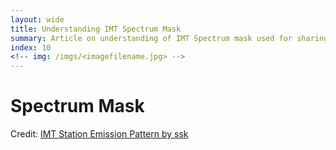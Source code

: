 ```yaml
---
layout: wide
title: Understanding IMT Spectrum Mask
summary: Article on understanding of IMT Spectrum mask used for sharing studies
index: 10 
<!-- img: /imgs/<imagefilename.jpg> -->
--- 
```

    
# Spectrum Mask

<div id="observablehq-viewof-txpower-cbf3a84d"></div>
<div id="observablehq-viewof-fcMHz-cbf3a84d"></div>
<div id="observablehq-viewof-BWMHz-cbf3a84d"></div>
<div id="observablehq-totalsuppression-cbf3a84d"></div>
<div id="observablehq-viewof-rxoffaxisfactor-cbf3a84d"></div>
<div id="observablehq-viewof-couplingMargin-cbf3a84d"></div>
<div id="observablehq-emissionmask-cbf3a84d"></div>
<div id="observablehq-fpl_distkm-cbf3a84d"></div>
<div id="observablehq-p452_distkm-cbf3a84d"></div>
<div id="observablehq-viewof-showNoise-cbf3a84d"></div>
<div id="observablehq-plotMask-cbf3a84d"></div>
<p>Credit: <a href="https://observablehq.com/@wiless/imt-station-emission-pattern">IMT Station Emission Pattern by ssk</a></p>

<script type="module">
import {Runtime, Inspector} from "https://cdn.jsdelivr.net/npm/@observablehq/runtime@4/dist/runtime.js";
import define from "https://api.observablehq.com/@wiless/imt-station-emission-pattern.js?v=3";
new Runtime().module(define, name => {
  if (name === "viewof txpower") return new Inspector(document.querySelector("#observablehq-viewof-txpower-cbf3a84d"));
  if (name === "viewof fcMHz") return new Inspector(document.querySelector("#observablehq-viewof-fcMHz-cbf3a84d"));
  if (name === "viewof BWMHz") return new Inspector(document.querySelector("#observablehq-viewof-BWMHz-cbf3a84d"));
  if (name === "totalsuppression") return new Inspector(document.querySelector("#observablehq-totalsuppression-cbf3a84d"));
  if (name === "viewof rxoffaxisfactor") return new Inspector(document.querySelector("#observablehq-viewof-rxoffaxisfactor-cbf3a84d"));
  if (name === "viewof couplingMargin") return new Inspector(document.querySelector("#observablehq-viewof-couplingMargin-cbf3a84d"));
  if (name === "emissionmask") return new Inspector(document.querySelector("#observablehq-emissionmask-cbf3a84d"));
  if (name === "fpl_distkm") return new Inspector(document.querySelector("#observablehq-fpl_distkm-cbf3a84d"));
  if (name === "p452_distkm") return new Inspector(document.querySelector("#observablehq-p452_distkm-cbf3a84d"));
  if (name === "viewof showNoise") return new Inspector(document.querySelector("#observablehq-viewof-showNoise-cbf3a84d"));
  if (name === "plotMask") return new Inspector(document.querySelector("#observablehq-plotMask-cbf3a84d"));
  return ["txpowerpsd","aclr1","aclr2","updateDistance","couplingMargin","txpower"].includes(name);
});
</script>
